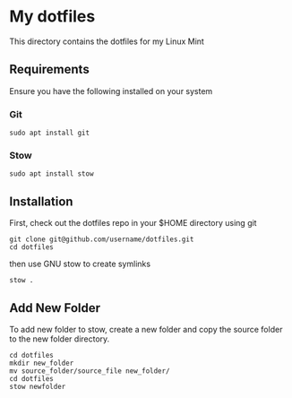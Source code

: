 # My dotfiles

This directory contains the dotfiles for my Linux Mint

## Requirements

Ensure you have the following installed on your system

### Git

```
sudo apt install git
```

### Stow

```
sudo apt install stow
```

## Installation

First, check out the dotfiles repo in your $HOME directory using git

```
git clone git@github.com/username/dotfiles.git
cd dotfiles
```

then use GNU stow to create symlinks

```
stow .
```

## Add New Folder

To add new folder to stow, create a new folder and copy the source folder to the new folder directory.

```
cd dotfiles
mkdir new_folder
mv source_folder/source_file new_folder/
cd dotfiles
stow newfolder
```
